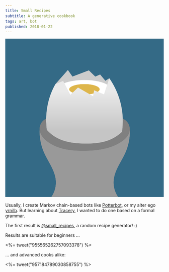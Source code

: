 ```yaml
---
title: Small Recipes
subtitle: A generative cookbook
tags: art, bot
published: 2018-01-22
---
```


![Beschreibung](avatar.png)

Usually, I create Markov chain-based bots like [Potterbot](/potterbot/), or my alter ego [yrnilb](https://twitter.com/yrnilb). But learning about [Tracery](http://tracery.io/), I wanted to do one based on a formal grammar.

The first result is [@small_recipes](https://twitter.com/small_recipes), a random recipe generator! :)

Results are suitable for beginners ...

<%= tweet("955565262757093378") %>

... and advanced cooks alike:

<%= tweet("957184789030858755") %>
